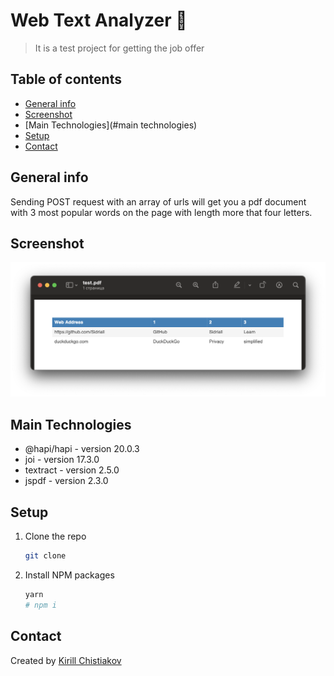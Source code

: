 # Web Text Analyzer 🧐
> It is a test project for getting the job offer

## Table of contents
* [General info](#general-info)
* [Screenshot](#screenshot)
* [Main Technologies](#main technologies)
* [Setup](#setup)
* [Contact](#contact)

## General info
Sending POST request with an array of urls will get you a pdf document with 3 most popular words on the page with length more that four letters.

## Screenshot
![Example screenshot](./screenshot.png)

## Main Technologies
* @hapi/hapi - version 20.0.3
* joi - version 17.3.0
* textract - version 2.5.0
* jspdf - version 2.3.0

## Setup
1. Clone the repo
   ```sh
   git clone
   ```
2. Install NPM packages
   ```sh
   yarn
   # npm i
   ```

## Contact
Created by [Kirill Chistiakov](https://github.com/Sidriall)
